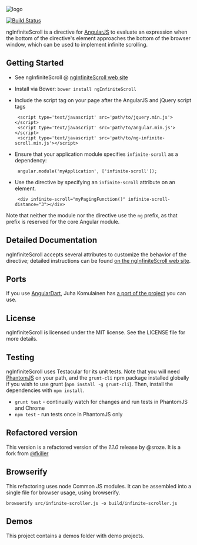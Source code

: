 ![logo](http://sroze.github.com/ngInfiniteScroll/images/logo-resized.png)

[![Build Status](https://travis-ci.org/sroze/ngInfiniteScroll.png?branch=master)](https://travis-ci.org/sroze/ngInfiniteScroll)

ngInfiniteScroll is a directive for [AngularJS](http://angularjs.org/) to evaluate an expression when the bottom of the directive's element approaches the bottom of the browser window, which can be used to implement infinite scrolling.

Getting Started
---------------

 * See ngInfiniteScroll @ [ngInfiniteScroll web site](http://sroze.github.com/ngInfiniteScroll/)
 * Install via Bower: `bower install ngInfiniteScroll`
 * Include the script tag on your page after the AngularJS and jQuery script tags

        <script type='text/javascript' src='path/to/jquery.min.js'></script>
        <script type='text/javascript' src='path/to/angular.min.js'></script>
        <script type='text/javascript' src='path/to/ng-infinite-scroll.min.js'></script>

 * Ensure that your application module specifies `infinite-scroll` as a dependency:

        angular.module('myApplication', ['infinite-scroll']);

 * Use the directive by specifying an `infinite-scroll` attribute on an element.

        <div infinite-scroll="myPagingFunction()" infinite-scroll-distance="3"></div>

Note that neither the module nor the directive use the `ng` prefix, as that prefix is reserved for the core Angular module.

Detailed Documentation
----------------------

ngInfiniteScroll accepts several attributes to customize the behavior of the directive; detailed instructions can be found [on the ngInfiniteScroll web site](http://sroze.github.com/ngInfiniteScroll/documentation.html).

Ports
-----

If you use [AngularDart](https://github.com/angular/angular.dart), Juha Komulainen has [a port of the project](http://pub.dartlang.org/packages/ng_infinite_scroll) you can use.

License
-------

ngInfiniteScroll is licensed under the MIT license. See the LICENSE file for more details.

Testing
-------

ngInfiniteScroll uses Testacular for its unit tests. Note that you will need [PhantomJS](http://phantomjs.org/) on your path,
and the `grunt-cli` npm package installed globally if you wish to use grunt (`npm install -g grunt-cli`).
Then, install the dependencies with `npm install`.

 * `grunt test` - continually watch for changes and run tests in PhantomJS and Chrome
 * `npm test` - run tests once in PhantomJS only

Refactored version
------------------

This version is a refactored version of the *1.1.0* release by @sroze. It is a fork from [@fkiller](https://github.com/fkiller/ngInfiniteParallelScroll)

Browserify
----------

This refactoring uses node Common JS modules. It can be assembled into a single file for browser usage, using browserify.

`browserify src/infinite-scroller.js -o build/infinite-scroller.js`

Demos
-----

This project contains a demos folder with demo projects.